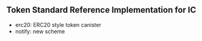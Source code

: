 ## Token Standard Reference Implementation for IC



* erc20: ERC20 style token canister
* notify: new scheme